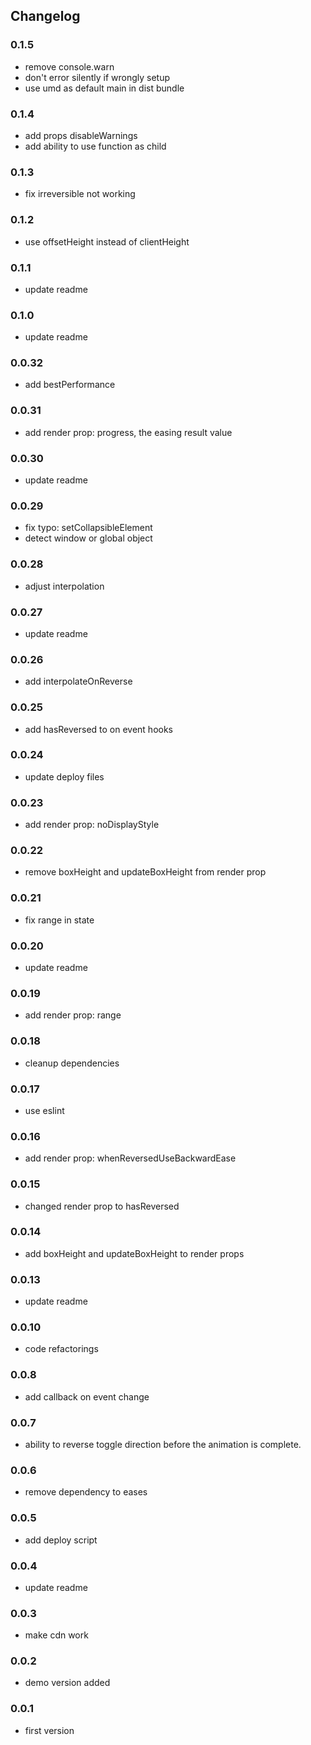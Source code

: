 ## Changelog

### 0.1.5
* remove console.warn
* don't error silently if wrongly setup
* use umd as default main in dist bundle

### 0.1.4
* add props disableWarnings
* add ability to use function as child

### 0.1.3
* fix irreversible not working

### 0.1.2
* use offsetHeight instead of clientHeight

### 0.1.1
* update readme

### 0.1.0
* update readme

### 0.0.32
* add bestPerformance

### 0.0.31
* add render prop: progress, the easing result value

### 0.0.30
* update readme

### 0.0.29
* fix typo: setCollapsibleElement
* detect window or global object

### 0.0.28
* adjust interpolation

### 0.0.27
* update readme

### 0.0.26
* add interpolateOnReverse

### 0.0.25
* add hasReversed to on event hooks

### 0.0.24
* update deploy files

### 0.0.23
* add render prop: noDisplayStyle

### 0.0.22
* remove boxHeight and updateBoxHeight from render prop

### 0.0.21
* fix range in state

### 0.0.20
* update readme

### 0.0.19
* add render prop: range

### 0.0.18
* cleanup dependencies

### 0.0.17
* use eslint

### 0.0.16
* add render prop: whenReversedUseBackwardEase

### 0.0.15
* changed render prop to hasReversed

### 0.0.14
* add boxHeight and updateBoxHeight to render props

### 0.0.13
* update readme

### 0.0.10
* code refactorings

### 0.0.8
* add callback on event change

### 0.0.7
* ability to reverse toggle direction before the animation is complete.

### 0.0.6
* remove dependency to eases

### 0.0.5
* add deploy script

### 0.0.4
* update readme

### 0.0.3
* make cdn work

### 0.0.2
* demo version added

### 0.0.1
* first version